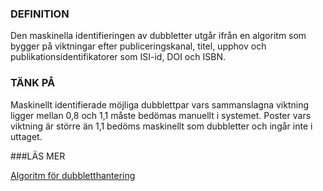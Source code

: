 ### DEFINITION

Den maskinella identifieringen av dubbletter utgår ifrån en algoritm som bygger på viktningar efter publiceringskanal, titel, upphov och publikationsidentifikatorer som ISI-id, DOI och ISBN. 

### TÄNK PÅ

Maskinellt identifierade möjliga dubblettpar vars sammanslagna viktning ligger mellan 0,8 och 1,1 måste bedömas manuellt i systemet. Poster vars viktning är större än 1,1 bedöms maskinellt som dubbletter och ingår inte i uttaget. 

###LÄS MER

[Algoritm för dubbletthantering](http://info.swepub.kb.se/leverans-av-data/dubbletthantering/regler-for-dubbletthantering/)

